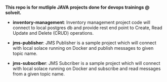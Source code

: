 **This repo is for mutliple JAVA projects done for devops trainings @ solveit.**

+ **inventory-management**: Inventory management project code will connect to local postgres db and provide rest end point to Create, Read Update and Delete (CRUD) operations.

+ **jms-publisher**: JMS Publisher is a sample project which will connect with local solace running on Docker and publish messages to given topic name.

+ **jms-subscriber**: JMS Subcriber is a sample project which will connect with local solace running on Docker and subscribe and read messages from a given topic name.
